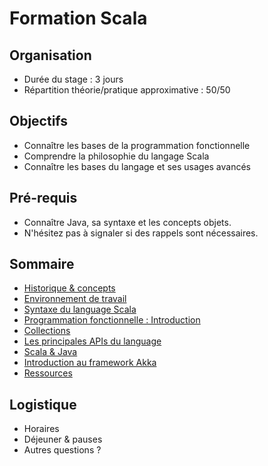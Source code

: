 # Formation Scala

<!-- .slide: class="page-title" -->



## Organisation

- Durée du stage : 3 jours
- Répartition théorie/pratique approximative : 50/50



## Objectifs

- Connaître les bases de la programmation fonctionnelle
- Comprendre la philosophie du langage Scala
- Connaître les bases du langage et ses usages avancés



## Pré-requis

- Connaître Java, sa syntaxe et les concepts objets.
- N'hésitez pas à signaler si des rappels sont nécessaires.



## Sommaire

<!-- .slide: id="master-toc" class="toc" -->

- [Historique & concepts](#/1)
- [Environnement de travail](#/2)
- [Syntaxe du language Scala](#/3)
- [Programmation fonctionnelle : Introduction](#/4)
- [Collections](#/5)
- [Les principales APIs du language](#/6)
- [Scala & Java](#/7)
- [Introduction au framework Akka](#/8)
- [Ressources](#/9)



## Logistique

- Horaires
- Déjeuner & pauses
- Autres questions ?

<!-- .slide: class="page-questions" -->
